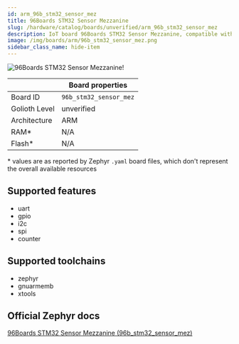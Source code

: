 ```yaml
---
id: arm_96b_stm32_sensor_mez
title: 96Boards STM32 Sensor Mezzanine
slug: /hardware/catalog/boards/unverified/arm_96b_stm32_sensor_mez
description: IoT board 96Boards STM32 Sensor Mezzanine, compatible with Golioth at unverified level.
image: /img/boards/arm/96b_stm32_sensor_mez.png
sidebar_class_name: hide-item
---
```


[//]: # (This is an auto-generated file, do not edit! Changes to it will be lost upon re-generation)

![96Boards STM32 Sensor Mezzanine!](/img/boards/arm/96b_stm32_sensor_mez.png "96Boards STM32 Sensor Mezzanine")

|                | Board properties     |
| -------------  | -------------------- |
| Board ID       | `96b_stm32_sensor_mez` |
| Golioth Level  | unverified       |
| Architecture   | ARM |
| RAM*           | N/A |
| Flash*         | N/A |

\* values are as reported by Zephyr `.yaml` board files, which don't represent the overall available resources



## Supported features

* uart
* gpio
* i2c
* spi
* counter

## Supported toolchains

* zephyr
* gnuarmemb
* xtools

## Official Zephyr docs

[96Boards STM32 Sensor Mezzanine (96b_stm32_sensor_mez)](https://docs.zephyrproject.org/latest/boards/arm/96b_stm32_sensor_mez/doc/index.html)
